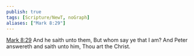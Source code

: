 ```yaml
---
publish: true
tags: [Scripture/NewT, noGraph]
aliases: ["Mark 8:29"]
---
```

[Mark 8:29](https://churchofjesuschrist.org/study/scriptures/nt/mark/8?lang=eng&id=p29#p29) And he saith unto them, But whom say ye that I am? And Peter answereth and saith unto him, Thou art the Christ.
